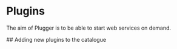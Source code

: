 # Plugins

The aim of Plugger is to be able to start web services on demand. 

## Adding new plugins to the catalogue